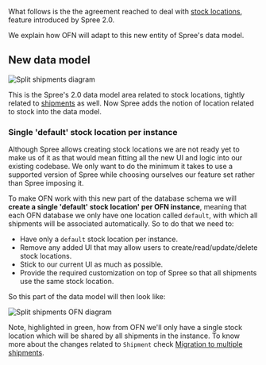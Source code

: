 What follows is the the agreement reached to deal with [stock locations](https://guides.spreecommerce.org/release_notes/spree_2_0_0.html#split-shipments), feature introduced by Spree 2.0.

We explain how OFN will adapt to this new entity of Spree's data model.

## New data model

![Split shipments diagram](https://github.com/openfoodfoundation/openfoodnetwork/wiki/split_shipments_diagram.jpg)

This is the Spree's 2.0 data model area related to stock locations, tightly related to [shipments](https://github.com/openfoodfoundation/openfoodnetwork/wiki/Spree-Upgrade:-Migration-to-multiple-shipments) as well. Now Spree adds the notion of location related to stock into the data model.

### Single 'default' stock location per instance

Although Spree allows creating stock locations we are not ready yet to make us of it as that would mean fitting all the new UI and logic into our existing codebase. We only want to do the minimum it takes to use a supported version of Spree while choosing ourselves our feature set rather than Spree imposing it.

To make OFN work with this new part of the database schema we will **create a single 'default' stock location' per OFN instance**, meaning that each OFN database we only have one location called `default`, with which all shipments will be associated automatically. So to do that we need to:

* Have only a `default` stock location per instance.
* Remove any added UI that may allow users to create/read/update/delete stock locations.
* Stick to our current UI as much as possible.
* Provide the required customization on top of Spree so that all shipments use the same stock location.

So this part of the data model will then look like:

![Split shipments OFN diagram](https://github.com/openfoodfoundation/openfoodnetwork/wiki/split_shipments_ofn_diagram.jpg)

Note, highlighted in green, how from OFN we'll only have a single stock location which will be shared by all shipments in the instance. To know more about the changes related to `Shipment` check [Migration to multiple shipments](https://github.com/openfoodfoundation/openfoodnetwork/wiki/Spree-Upgrade:-Migration-to-multiple-shipments).
